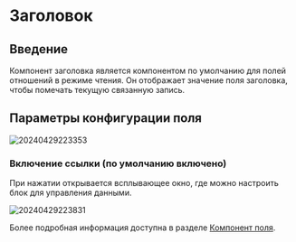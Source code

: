 # Заголовок

## Введение

Компонент заголовка является компонентом по умолчанию для полей отношений в режиме чтения. Он отображает значение поля заголовка, чтобы помечать текущую связанную запись.

## Параметры конфигурации поля

![20240429223353](https://static-docs.nocobase.com/20240429223353.png)

### Включение ссылки (по умолчанию включено)

При нажатии открывается всплывающее окно, где можно настроить блок для управления данными.

![20240429223831](https://static-docs.nocobase.com/20240429223831.png)

Более подробная информация доступна в разделе [Компонент поля](/handbook/ui/fields/association-field).